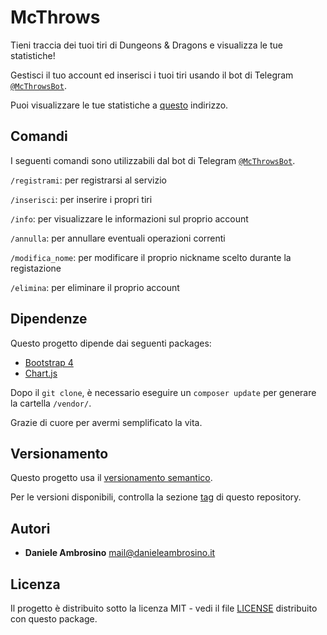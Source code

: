 # McThrows
Tieni traccia dei tuoi tiri di Dungeons & Dragons e visualizza le tue statistiche!

Gestisci il tuo account ed inserisci i tuoi tiri usando il bot di Telegram [`@McThrowsBot`](https://telegram.me/McThrowsBot).

Puoi visualizzare le tue statistiche a [questo](https://www.danieleambrosino.it/mcthrows/) indirizzo.

## Comandi
I seguenti comandi sono utilizzabili dal bot di Telegram [`@McThrowsBot`](https://telegram.me/McThrowsBot).

`/registrami`: per registrarsi al servizio

`/inserisci`: per inserire i propri tiri

`/info`: per visualizzare le informazioni sul proprio account

`/annulla`: per annullare eventuali operazioni correnti

`/modifica_nome`: per modificare il proprio nickname scelto durante la registazione

`/elimina`: per eliminare il proprio account

## Dipendenze
Questo progetto dipende dai seguenti packages:

- [Bootstrap 4](https://github.com/twbs/bootstrap)
- [Chart.js](https://github.com/chartjs/Chart.js)

Dopo il `git clone`, è necessario eseguire un `composer update` per generare la cartella `/vendor/`.

Grazie di cuore per avermi semplificato la vita.

## Versionamento
Questo progetto usa il [versionamento semantico](https://semver.org/lang/it/).

Per le versioni disponibili, controlla la sezione [tag](https://github.com/danieleambrosino/McThrows/tags) di questo repository.

## Autori
- **Daniele Ambrosino** <mail@danieleambrosino.it>

## Licenza
Il progetto è distribuito sotto la licenza MIT - vedi il file [LICENSE](https://github.com/danieleambrosino/McThrows/blob/master/LICENSE) distribuito con questo package.